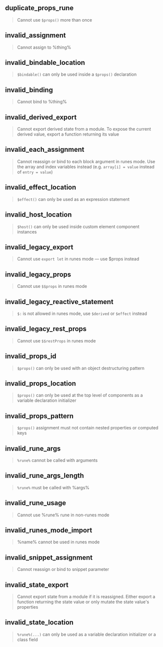 ## duplicate_props_rune

> Cannot use `$props()` more than once

## invalid_assignment

> Cannot assign to %thing%

## invalid_bindable_location

> `$bindable()` can only be used inside a `$props()` declaration

## invalid_binding

> Cannot bind to %thing%

## invalid_derived_export

> Cannot export derived state from a module. To expose the current derived value, export a function returning its value

## invalid_each_assignment

> Cannot reassign or bind to each block argument in runes mode. Use the array and index variables instead (e.g. `array[i] = value` instead of `entry = value`)

## invalid_effect_location

> `$effect()` can only be used as an expression statement

## invalid_host_location

> `$host()` can only be used inside custom element component instances

## invalid_legacy_export

> Cannot use `export let` in runes mode — use $props instead

## invalid_legacy_props

> Cannot use `$$props` in runes mode

## invalid_legacy_reactive_statement

> `$:` is not allowed in runes mode, use `$derived` or `$effect` instead

## invalid_legacy_rest_props

> Cannot use `$$restProps` in runes mode

## invalid_props_id

> `$props()` can only be used with an object destructuring pattern

## invalid_props_location

> `$props()` can only be used at the top level of components as a variable declaration initializer

## invalid_props_pattern

> `$props()` assignment must not contain nested properties or computed keys

## invalid_rune_args

> `%rune%` cannot be called with arguments

## invalid_rune_args_length

> `%rune%` must be called with %args%

## invalid_rune_usage

> Cannot use %rune% rune in non-runes mode

## invalid_runes_mode_import

> %name% cannot be used in runes mode

## invalid_snippet_assignment

> Cannot reassign or bind to snippet parameter

## invalid_state_export

> Cannot export state from a module if it is reassigned. Either export a function returning the state value or only mutate the state value's properties

## invalid_state_location

> `%rune%(...)` can only be used as a variable declaration initializer or a class field
